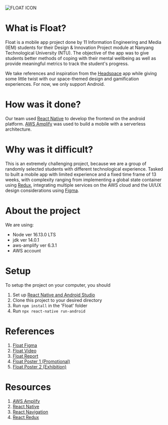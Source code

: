 

![FLOAT ICON](https://user-images.githubusercontent.com/80868913/139021831-00c2c5e4-6202-4636-89e6-bdc91f963afb.jpg)

# What is Float?
Float is a mobile app project done by 11 Information Engineering and Media (IEM) students for their Design & Innovation Project module at Nanyang Technological University (NTU). The objective of the app was to give students better methods of coping with their mental wellbeing as well as provide meaningful metrics to track the student's progress.

We take references and inspiration from the [Headspace](https://www.headspace.com) app while giving some little twist with our space-themed design and gamification experiences. For now, we only support Android.

# How was it done?
Our team used [React Native](https://reactnative.dev/) to develop the frontend on the android platform. [AWS Amplify](https://aws.amazon.com/amplify/) was used to build a mobile with a serverless architecture.

# Why was it difficult?
This is an extremely challenging project, because we are a group of randomly selected students with different technological experience. Tasked to built a mobile app with limited experience and a fixed time frame of 13 weeks, with complexity ranging from implementing a global state container using [Redux](https://redux.js.org/introduction/getting-started), integrating multiple services on the AWS cloud and the UI/UX design considerations using [Figma](https://www.figma.com/).

# About the project
We are using:
* Node ver 16.13.0 LTS
* jdk ver 14.0.1
* aws-amplify ver 6.3.1
* AWS account


# Setup
To setup the project on your computer, you should 
1. Set up [React Native and Android Studio](https://reactnative.dev/docs/environment-setup)
2. Clone this project to your desired directory
3. Run `npm install` in the 'Float' folder
4. Run `npx react-native run-android`


# References
1. [Float Figma](https://www.figma.com/file/ibmfrATs58G0Gm1SZZVqFd/FLOAT-1.0?node-id=249%3A802)
2. [Float Video](https://youtu.be/kbPCllKB8UE) 
3. [Float Report](https://github.com/ljunqian/Float/blob/main/reports/Group%202%20(Float)%20-%20IEM%20DIP%20Group%20Report.pdf)
4. [Float Poster 1 (Promotional)](https://github.com/ljunqian/Float/blob/main/reports/Promotional%20Poster.jpg)
5. [Float Poster 2 (Exhibition)](https://github.com/ljunqian/Float/blob/main/reports/Exhibition%20Poster.jpg)


# Resources
1. [AWS Amplify](https://docs.amplify.aws/start/q/integration/react/?sc_icampaign=react-start&sc_ichannel=docs-home)
2. [React Native](https://reactnative.dev/docs/getting-started)
3. [React Navigation](https://reactnavigation.org/docs/getting-started)
4. [React Redux](https://redux.js.org/introduction/getting-started)
